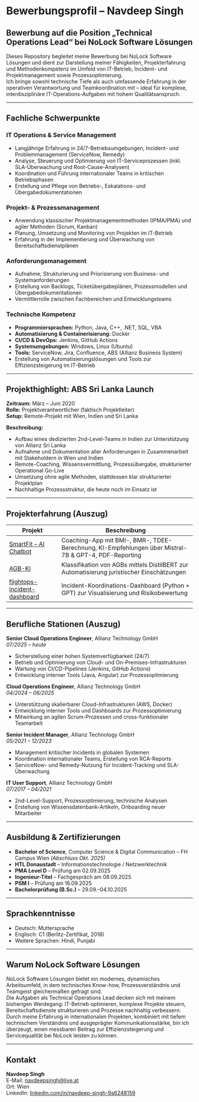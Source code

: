 # Bewerbungsprofil – Navdeep Singh

## Bewerbung auf die Position „Technical Operations Lead“ bei NoLock Software Lösungen

Dieses Repository begleitet meine Bewerbung bei NoLock Software Lösungen und dient zur Darstellung meiner Fähigkeiten, Projekterfahrung und Methodenkompetenz im Umfeld von IT-Betrieb, Incident- und Projektmanagement sowie Prozessoptimierung.  
Ich bringe sowohl technische Tiefe als auch umfassende Erfahrung in der operativen Verantwortung und Teamkoordination mit – ideal für komplexe, interdisziplinäre IT-Operations-Aufgaben mit hohem Qualitätsanspruch.

---

## Fachliche Schwerpunkte

### IT Operations & Service Management
- Langjährige Erfahrung in 24/7-Betriebsumgebungen, Incident- und Problemmanagement (ServiceNow, Remedy)
- Analyse, Steuerung und Optimierung von IT-Serviceprozessen (inkl. SLA-Überwachung und Root-Cause-Analysen)
- Koordination und Führung internationaler Teams in kritischen Betriebsphasen
- Erstellung und Pflege von Betriebs-, Eskalations- und Übergabedokumentationen

### Projekt- & Prozessmanagement
- Anwendung klassischer Projektmanagementmethoden (IPMA/PMA) und agiler Methoden (Scrum, Kanban)
- Planung, Umsetzung und Monitoring von Projekten im IT-Betrieb
- Erfahrung in der Implementierung und Überwachung von Bereitschaftsdienstplänen

### Anforderungsmanagement
- Aufnahme, Strukturierung und Priorisierung von Business- und Systemanforderungen
- Erstellung von Backlogs, Ticketübergabeplänen, Prozessmodellen und Übergabedokumentationen
- Vermittlerrolle zwischen Fachbereichen und Entwicklungsteams

### Technische Kompetenz
- **Programmiersprachen:** Python, Java, C++, .NET, SQL, VBA
- **Automatisierung & Containerisierung:** Docker
- **CI/CD & DevOps:** Jenkins, GitHub Actions
- **Systemumgebungen:** Windows, Linux (Ubuntu)
- **Tools:** ServiceNow, Jira, Confluence, ABS (Allianz Business System)
- Erstellung von Automatisierungslösungen und Tools zur Effizienzsteigerung im IT-Betrieb

---

## Projekthighlight: ABS Sri Lanka Launch

**Zeitraum:** März – Juni 2020  
**Rolle:** Projektverantwortlicher (faktisch Projektleiter)  
**Setup:** Remote-Projekt mit Wien, Indien und Sri Lanka

**Beschreibung:**
- Aufbau eines dedizierten 2nd-Level-Teams in Indien zur Unterstützung von Allianz Sri Lanka
- Aufnahme und Dokumentation aller Anforderungen in Zusammenarbeit mit Stakeholdern in Wien und Indien
- Remote-Coaching, Wissensvermittlung, Prozessübergabe, strukturierter Operational Go-Live
- Umsetzung ohne agile Methoden, stattdessen klar strukturierter Projektplan
- Nachhaltige Prozessstruktur, die heute noch im Einsatz ist

---

## Projekterfahrung (Auszug)

| Projekt | Beschreibung |
|---------|--------------|
| [SmartFit – AI Chatbot](https://github.com/NavdeepSingh1994/smartfit-chatbot) | Coaching-App mit BMI-, BMR-, TDEE-Berechnung, KI-Empfehlungen über Mistral-7B & GPT-4, PDF-Reporting |
| [AGB-KI](https://github.com/NavdeepSingh1994/AGB-KI) | Klassifikation von AGBs mittels DistilBERT zur Automatisierung juristischer Einschätzungen |
| [flightops-incident-dashboard](https://github.com/NavdeepSingh1994/IKF) | Incident-Koordinations-Dashboard (Python + GPT) zur Visualisierung und Risikobewertung |

---

## Berufliche Stationen (Auszug)

**Senior Cloud Operations Engineer**, Allianz Technology GmbH  
*07/2025 – heute*  
- Sicherstellung einer hohen Systemverfügbarkeit (24/7)
- Betrieb und Optimierung von Cloud- und On-Premises-Infrastrukturen
- Wartung von CI/CD-Pipelines (Jenkins, GitHub Actions)
- Entwicklung interner Tools (Java, Angular) zur Prozessoptimierung

**Cloud Operations Engineer**, Allianz Technology GmbH  
*04/2024 – 06/2025*  
- Unterstützung skalierbarer Cloud-Infrastrukturen (AWS, Docker)
- Entwicklung interner Tools und Dashboards zur Prozessoptimierung
- Mitwirkung an agilen Scrum-Prozessen und cross-funktionaler Teamarbeit

**Senior Incident Manager**, Allianz Technology GmbH  
*05/2021 – 12/2023*  
- Management kritischer Incidents in globalen Systemen
- Koordination internationaler Teams, Erstellung von RCA-Reports
- ServiceNow- und Remedy-Nutzung für Incident-Tracking und SLA-Überwachung

**IT User Support**, Allianz Technology GmbH  
*07/2017 – 04/2021*  
- 2nd-Level-Support, Prozessoptimierung, technische Analysen
- Erstellung von Wissensdatenbank-Artikeln, Onboarding neuer Mitarbeiter

---

## Ausbildung & Zertifizierungen

- **Bachelor of Science**, Computer Science & Digital Communication – FH Campus Wien *(Abschluss Okt. 2025)*
- **HTL Donaustadt** – Informationstechnologie / Netzwerktechnik
- **PMA Level D** – Prüfung am 02.09.2025
- **Ingenieur-Titel** – Fachgespräch am 08.09.2025
- **PSM I** – Prüfung am 16.09.2025
- **Bachelorprüfung (B.Sc.)** – 29.09.–04.10.2025

---

## Sprachkenntnisse

- Deutsch: Muttersprache
- Englisch: C1 (Berlitz-Zertifikat, 2018)
- Weitere Sprachen: Hindi, Punjabi

---

## Warum NoLock Software Lösungen

NoLock Software Lösungen bietet ein modernes, dynamisches Arbeitsumfeld, in dem technisches Know-how, Prozessverständnis und Teamgeist gleichermaßen gefragt sind.  
Die Aufgaben als Technical Operations Lead decken sich mit meinem bisherigen Werdegang: IT-Betrieb optimieren, komplexe Projekte steuern, Bereitschaftsdienste strukturieren und Prozesse nachhaltig verbessern.  
Durch meine Erfahrung in internationalen Projekten, kombiniert mit tiefem technischem Verständnis und ausgeprägter Kommunikationsstärke, bin ich überzeugt, einen messbaren Beitrag zur Effizienzsteigerung und Servicequalität bei NoLock leisten zu können.

---

## Kontakt

**Navdeep Singh**  
E-Mail: navdeepsingh@live.at  
Ort: Wien  
LinkedIn: [linkedin.com/in/navdeep-singh-9a6248159](https://www.linkedin.com/in/navdeep-singh-9a6248159)
